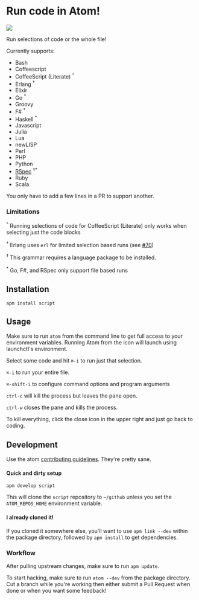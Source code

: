 # Run code in Atom!

![](https://f.cloud.github.com/assets/836375/2411158/34f05f36-aac4-11e3-95bb-76c6d49c9e9e.gif)

Run selections of code or the whole file!

Currently supports:

  * Bash
  * Coffeescript
  * CoffeeScript (Literate) <sup>^</sup>
  * Erlang <sup>†</sup>
  * Elixir
  * Go <sup>*</sup>
  * Groovy
  * F# <sup>*</sup>
  * Haskell <sup>*</sup>
  * Javascript
  * Julia
  * Lua
  * newLISP
  * Perl
  * PHP
  * Python
  * [RSpec](https://atom.io/packages/language-rspec) <sup>‡</sup><sup>\*</sup>
  * Ruby
  * Scala


You only have to add a few lines in a PR to support another.

### Limitations

<sup>^</sup> Running selections of code for CoffeeScript (Literate) only works when selecting just the code blocks

<sup>†</sup> Erlang uses `erl` for limited selection based runs (see [#70](https://github.com/rgbkrk/atom-script/pull/70))

<sup>‡</sup> This grammar requires a language package to be installed.

<sup>\*</sup> Go, F#, and RSpec only support file based runs

## Installation

`apm install script`

## Usage

Make sure to run `atom` from the command line to get full access to your environment variables. Running Atom from the icon will launch using launchctl's environment.

Select some code and hit `⌘-i` to run just that selection.

`⌘-i` to run your entire file.

`⌘-shift-i` to configure command options and program arguments

`ctrl-c` will kill the process but leaves the pane open.

`ctrl-w` closes the pane and kills the process.

To kill everything, click the close icon in the upper right and just go back to
coding.

## Development

Use the atom [contributing guidelines](https://atom.io/docs/latest/contributing).
They're pretty sane.

#### Quick and dirty setup

`apm develop script`

This will clone the `script` repository to `~/github` unless you set the
`ATOM_REPOS_HOME` environment variable.

#### I already cloned it!

If you cloned it somewhere else, you'll want to use `apm link --dev` within the
package directory, followed by `apm install` to get dependencies.

### Workflow

After pulling upstream changes, make sure to run `apm update`.

To start hacking, make sure to run `atom --dev` from the package directory.
Cut a branch while you're working then either submit a Pull Request when done
or when you want some feedback!

